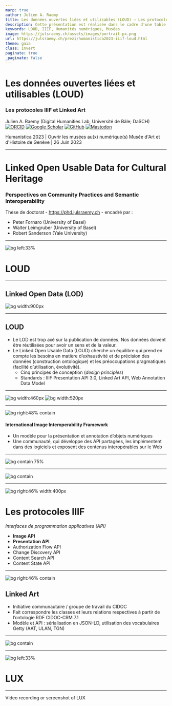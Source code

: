 ```yaml
---
marp: true
author: Julien A. Raemy
title: Les données ouvertes liées et utilisables (LOUD) — Les protocoles IIIF et Linked Art 
description: Cette présentation est réalisée dans le cadre d'une table ronde intitulée 'Ouvrir les musées au(x) numérique(s)' lors de la conférence Humanistica 2023 à Genève
keywords: LOUD, IIIF, Humanités numériques, Musées
image: https://julsraemy.ch/assets/images/portrait-px.png
url: https://julsraemy.ch/prezi/humanistica2023-iiif-loud.html
theme: gaia
class: invert
paginate: true
_paginate: false
---
```


<!-- _class: lead -->

# Les données ouvertes liées et utilisables (LOUD)
### Les protocoles IIIF et Linked Art
Julien A. Raemy 
(Digital Humanities Lab, Université de Bâle; DaSCH)
[![ORCID](https://img.shields.io/static/v1?label=ORCID&message=0000-0002-4711-5759&color=A6CE39&logo=orcid)](https://orcid.org/0000-0002-4711-5759) [![Google Scholar](https://img.shields.io/static/v1?label=Google%20Scholar&message=Julien%20A.%20Raemy&color=4285F4&logo=googlescholar)](https://scholar.google.ch/citations?user=pGROUG0AAAAJ&hl) [![GitHub](https://img.shields.io/static/v1?label=GitHub&message=julsraemy&color=181717&logo=github)](https://github.com/julsraemy) [![Mastodon](https://img.shields.io/static/v1?label=Mastodon&message=@julsraemy@hcommons.social&color=6364FF&logo=mastodon)](https://hcommons.social/@julsraemy)

Humanistica 2023 | Ouvrir les musées au(x) numérique(s) 
Musée d'Art et d'Histoire de Genève | 26 Juin 2023


---

# Linked Open Usable Data for Cultural Heritage
### Perspectives on Community Practices and Semantic Interoperability

Thèse de doctorat - https://phd.julsraemy.ch - encadré par : 
- Peter Fornaro (University of Basel)
- Walter Leimgruber (University of Basel)
- Robert Sanderson (Yale University)

<!-- I am doing my PhD in Digital Humanities on Linked Open Usable Data, with a focus on its (potential) use in the Humanities and the perspectives it could bring in terms of semantics and interoperability. My research is grounded as part of the Participatory Knowledge Practices in Analogue and Digital Image Archives (PIA) research project, which aims to develop a Citizen Science platform around three photographic collections of the Swiss Society for Folklore Studies (SSFS).  -->

---

<!-- _class: lead -->
![bg left:33%](https://sipi.participatory-archives.ch/SGV_12/SGV_12N_19553.jp2/full/1000,/0/default.jpg)


# <!-- fit --> LOUD

---

## Linked Open Data (LOD)

![bg width:900px](https://5stardata.info/images/5-star-steps.png)

<!-- _footer: "https://5stardata.info/" -->

---

## LOUD 


- Le LOD est trop axé sur la publication de données. Nos données doivent être réutilisées pour avoir un sens et de la valeur.
- Le Linked Open Usable Data (LOUD) cherche un équilibre qui prend en compte les besoins en matière d’exhaustivité et de précision des données (construction ontologique) et les préoccupations pragmatiques (facilité d’utilisation, évolutivité).
    - Cinq principes de conception (_design principles_)
    - Standards : IIIF Presentation API 3.0, Linked Art API, Web Annotation Data Model

<!-- _footer: "https://linked.art/loud" -->

---

<!-- _class: lead -->
![bg width:460px](https://julsraemy.ch/prezi/assets/IIIF-logo-500w.png)
![bg width:520px](https://julsraemy.ch/prezi/assets/Linked_Art_logo.png)

---

![bg right:48% contain](https://julsraemy.ch/prezi/assets/iiif-ecosystem.png)

#### International Image Interoperability Framework

- Un modèle pour la présentation et annotation d’objets numériques
- Une communauté, qui développe des API partagées, les implémentent dans des logiciels et exposent des contenus interopérables sur le Web



<!-- _footer: "https://iiif.io" -->

<!-- IIIF is a community-driven initiative, which brings together key players in the academic and CH fields, and has defined open and shared APIs to standardise the way in which image-based resources are delivered on the Web. Implementing the IIIF APIs enables institutions to make better use of their digitised or born-digital material by providing, for instance, deep zooming, comparison, full-text search of OCR objects or annotation capabilities.  -->

---

<!-- _footer: "https://www.theleidencollection.com/viewer/david-and-uriah/" -->


![bg contain 75%](https://julsraemy.ch/prezi/assets/Leiden_curtain_viewer.gif)


---

![bg contain](https://julsraemy.ch/prezi/assets/iiif-apis.gif)

---


![bg right:46% width:400px](https://julsraemy.ch/prezi/assets/IIIF-logo-500w.png)

# Les protocoles IIIF

_Interfaces de programmation applicatives (API)_
- **Image API**
- **Presentation API**
- Authorization Flow API
- Change Discovery API
- Content Search API
- Content State API

<!-- _footer: "https://iiif.io/api" -->

---

![bg right:46% contain](https://julsraemy.ch/prezi/assets/la-model.svg)

## Linked Art

- Initiative communautaire / groupe de travail du CIDOC
- Fait correspondre les classes et leurs relations respectives à partir de l’ontologie RDF CIDOC-CRM 7.1
- Modèle et API : sérialisation en JSON-LD, utilisation des vocabulaires Getty (AAT, ULAN, TGN)

<!-- 

- Règles/Patterns
- Intégration facilitée d’objets et services numériques

-->

<!-- _footer: "https://linked.art" -->


---

![bg contain](https://julsraemy.ch/prezi/assets/IIIF-LA.png)

<!-- Linked Art and IIIF -->

---

<!-- _class: lead -->
![bg left:33%](https://sipi.participatory-archives.ch/SGV_12/SGV_12N_19553.jp2/full/1000,/0/default.jpg)


# <!-- fit --> LUX

---

Video recording or screenshot of LUX


<!-- 

• Briser les silos (techniques) au sein de communautés (IIIF, Linked Art)
• LOUD comme langage commun entre les institutions du patrimoine culturel et les scientifiques
• Ne pas être seulement sur le web, en faire parti
• LOD + API JSON(-LD) pour se faire comprendre de plusieurs publics

-->

<!-- _footer: "https://lux.collections.yale.edu/" -->





